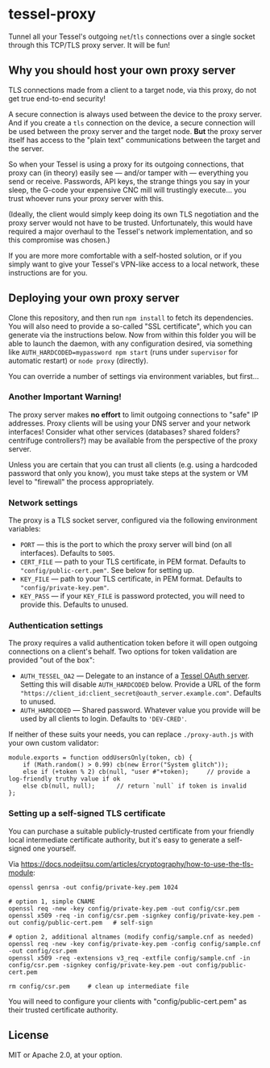 # tessel-proxy

Tunnel all your Tessel's outgoing `net`/`tls` connections over a single socket through this TCP/TLS proxy server. It will be fun!

## Why you should host your own proxy server

TLS connections made from a client to a target node, via this proxy, do not get true end-to-end security!

A secure connection is always used between the device to the proxy server. And if you create a `tls` connection on the device, a secure connection will be used between the proxy server and the target node. **But** the proxy server itself has access to the "plain text" communications between the target and the server.

So when your Tessel is using a proxy for its outgoing connections, that proxy can (in theory) easily see — and/or tamper with — everything you send or receive. Passwords, API keys, the strange things you say in your sleep, the G-code your expensive CNC mill will trustingly execute… you trust whoever runs your proxy server with this.

(Ideally, the client would simply keep doing its own TLS negotiation and the proxy server would not have to be trusted. Unfortunately, this would have required a major overhaul to the Tessel's network implementation, and so this compromise was chosen.)

If you are more more comfortable with a self-hosted solution, or if you simply want to give your Tessel's VPN-like access to a local network, these instructions are for you.

## Deploying your own proxy server

Clone this repository, and then run `npm install` to fetch its dependencies. You will also need to provide a so-called "SSL certificate", which you can generate via the instructions below. Now from within this folder you will be able to launch the daemon, with any configuration desired, via something like `AUTH_HARDCODED=mypassword npm start` (runs under `supervisor` for automatic restart) or `node proxy` (directly).

You can override a number of settings via environment variables, but first…

### Another Important Warning!

The proxy server makes **no effort** to limit outgoing connections to "safe" IP addresses. Proxy clients will be using your DNS server and your network interfaces! Consider what other services (databases? shared folders? centrifuge controllers?) may be available from the perspective of the proxy server.

Unless you are certain that you can trust all clients (e.g. using a hardcoded password that only you know), you must take steps at the system or VM level to "firewall" the process appropriately.

### Network settings

The proxy is a TLS socket server, configured via the following environment variables:

* `PORT` — this is the port to which the proxy server will bind (on all interfaces). Defaults to `5005`.
* `CERT_FILE` — path to your TLS certificate, in PEM format. Defaults to `"config/public-cert.pem"`. See below for setting up.
* `KEY_FILE` — path to your TLS certificate, in PEM format. Defaults to `"config/private-key.pem"`.
* `KEY_PASS` — if your `KEY_FILE` is password protected, you will need to provide this. Defaults to unused.

### Authentication settings

The proxy requires a valid authentication token before it will open outgoing connections on a client's behalf. Two options for token validation are provided "out of the box":

* `AUTH_TESSEL_OA2` — Delegate to an instance of a [Tessel OAuth server](https://github.com/tessel/oauth). Setting this will disable `AUTH_HARDCODED` below. Provide a URL of the form `"https://client_id:client_secret@oauth_server.example.com"`. Defaults to unused.
* `AUTH_HARDCODED` — Shared password. Whatever value you provide will be used by all clients to login. Defaults to `'DEV-CRED'`.

If neither of these suits your needs, you can replace `./proxy-auth.js` with your own custom validator:

    module.exports = function oddUsersOnly(token, cb) {
        if (Math.random() > 0.99) cb(new Error("System glitch"));
        else if (+token % 2) cb(null, "user #"+token);     // provide a log-friendly truthy value if ok
        else cb(null, null);      // return `null` if token is invalid
    };

### Setting up a self-signed TLS certificate

You can purchase a suitable publicly-trusted certificate from your friendly local intermediate certificate authority, but it's easy to generate a self-signed one yourself.

Via <https://docs.nodejitsu.com/articles/cryptography/how-to-use-the-tls-module>:

    openssl genrsa -out config/private-key.pem 1024
    
    # option 1, simple CNAME
    openssl req -new -key config/private-key.pem -out config/csr.pem
    openssl x509 -req -in config/csr.pem -signkey config/private-key.pem -out config/public-cert.pem   # self-sign
    
    # option 2, additional altnames (modify config/sample.cnf as needed)
    openssl req -new -key config/private-key.pem -config config/sample.cnf -out config/csr.pem
    openssl x509 -req -extensions v3_req -extfile config/sample.cnf -in config/csr.pem -signkey config/private-key.pem -out config/public-cert.pem
    
    rm config/csr.pem     # clean up intermediate file


You will need to configure your clients with "config/public-cert.pem" as their trusted certificate authority.

## License

MIT or Apache 2.0, at your option.